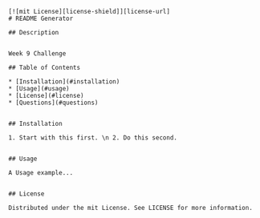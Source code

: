 
    [![mit License][license-shield]][license-url]
    # README Generator
    
    ## Description
    

    Week 9 Challenge
    
    ## Table of Contents

    * [Installation](#installation)
    * [Usage](#usage)
    * [License](#license)
    * [Questions](#questions)
    

    ## Installation
    
    1. Start with this first. \n 2. Do this second.
    

    ## Usage
    
    A Usage example...
    
    
    ## License
    
    Distributed under the mit License. See LICENSE for more information.
    